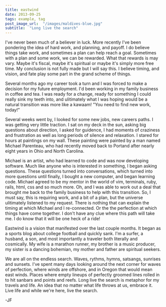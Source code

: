 ```yaml
---
title: eastwind
date: 2013-09-25
tags: example, tag
post_image_url:  "/images/maldives-blue.jpg"
subtitle:  "Long live the search"
---
```


I've never been much of a believer in luck.  More recently I've been
pondering the idea of hard work, and planning, and payoff.  I do believe
things take work, and sometimes a plan can help reach a goal.  Sometimes
with a plan and some work, we can be rewarded.  What that rewards is may
vary.  Maybe it's fiscal, maybe it's spiritual or maybe it's simply
more free time.   My conclusion is not fully made but I will say this.  I believe timing, and
vision, and fate play some part in the grand scheme of things.  

Several months ago my career took a turn and I was forced to
make a decision for my future employment.  I'd been working in my family
business in coffee and tea.  I was ready for a change, ready for
something I could really sink my teeth into, and ulitimately what I was
hoping would be a natural transition was more like a kawaam!  "You need
to find new work, today!"

Several weeks went by, I looked for some new jobs, new careers paths.
I was getting very little traction.  I sat on my deck in the sun, asking
big questions about direction, I asked for guidence, I had moments of
craziness and frustration as well as long periods of silence and
relaxation.  I stared for hours at paintings on my wall.  These painting
were painted by a man named Michael Parenteau, who had recently moved back to Portand after nearly eight years in Ohio and
North Carolina.

Michael is an artist, who had learned to code and was now
developing software.  Much like anyone who is interested in something, I
began asking questions.  These questions turned into conversations,
which turned into more questions until finally, I bought a new computer, and began
learning code. Michael agreed to be my mentor in the world of vim, terminals, ruby,
rails, html, css and so much more.  Oh, and I was able to work out a deal
that brought me back to the family business to help with this
transition.  So, I must say, this is requiring work, and a bit of a plan,
but the universe ulitimately listened to my request.  There is nothing
that can explain the timing at which Michael and I re-connected.  Or the
the perfection at which things have come together.  I don't have any
clue where this path will take me. I do know that it will be one heck of a
ride!

Eastwind is a vision that manifested over the last couple months.  It
began as a sports blog about college football and quickly sank.  I'm a
surfer, a husband, a son, and most importantly a traveler both literally
and cosmically.  My wife is a marathon runner, my brother is a music
producer, my sister is a dancing bohemian, my mother and father are
spiritual seekers.

We are all on the endless search.  Waves, rythms, hymns, satsangs,
sunrises and sunsets.  I've spent many days looking around the next
corner for waves of perfection, where winds are offshore, and in Oregon
that would mean east winds.  Places where empty lineups of perfectly
groomed lines rolled in to hit sanbars and points and reefs.  Long live
the search is metaphor for my travels and life.  An idea that no matter
what life throws at us, embrace it.  Live life and while we're here,
live the search.

-JF
 
